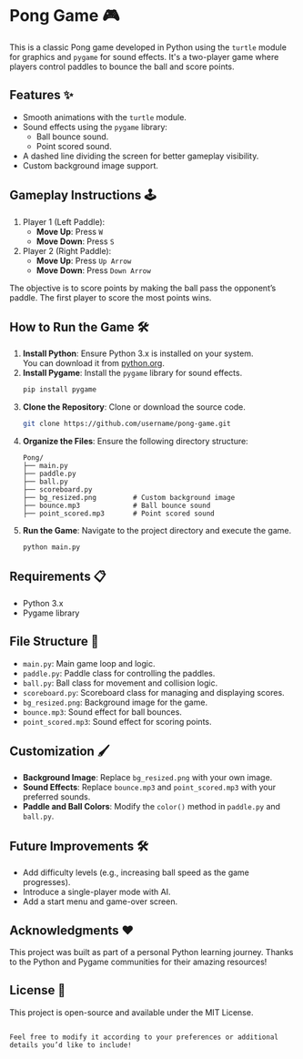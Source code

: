 
# Pong Game 🎮

This is a classic Pong game developed in Python using the `turtle` module for graphics and `pygame` for sound effects. It's a two-player game where players control paddles to bounce the ball and score points.

## Features ✨
- Smooth animations with the `turtle` module.
- Sound effects using the `pygame` library:
  - Ball bounce sound.
  - Point scored sound.
- A dashed line dividing the screen for better gameplay visibility.
- Custom background image support.

## Gameplay Instructions 🕹️
1. Player 1 (Left Paddle):
   - **Move Up**: Press `W`
   - **Move Down**: Press `S`
2. Player 2 (Right Paddle):
   - **Move Up**: Press `Up Arrow`
   - **Move Down**: Press `Down Arrow`

The objective is to score points by making the ball pass the opponent’s paddle. The first player to score the most points wins.

## How to Run the Game 🛠️
1. **Install Python**: Ensure Python 3.x is installed on your system.  
   You can download it from [python.org](https://www.python.org/).
2. **Install Pygame**: Install the `pygame` library for sound effects.
   ```bash
   pip install pygame
   ```
3. **Clone the Repository**: Clone or download the source code.
   ```bash
   git clone https://github.com/username/pong-game.git
   ```
4. **Organize the Files**: Ensure the following directory structure:
   ```
   Pong/
   ├── main.py
   ├── paddle.py
   ├── ball.py
   ├── scoreboard.py
   ├── bg_resized.png         # Custom background image
   ├── bounce.mp3             # Ball bounce sound
   ├── point_scored.mp3       # Point scored sound
   ```
5. **Run the Game**: Navigate to the project directory and execute the game.
   ```bash
   python main.py
   ```

## Requirements 📋
- Python 3.x
- Pygame library

## File Structure 📁
- `main.py`: Main game loop and logic.
- `paddle.py`: Paddle class for controlling the paddles.
- `ball.py`: Ball class for movement and collision logic.
- `scoreboard.py`: Scoreboard class for managing and displaying scores.
- `bg_resized.png`: Background image for the game.
- `bounce.mp3`: Sound effect for ball bounces.
- `point_scored.mp3`: Sound effect for scoring points.

## Customization 🖌️
- **Background Image**: Replace `bg_resized.png` with your own image.
- **Sound Effects**: Replace `bounce.mp3` and `point_scored.mp3` with your preferred sounds.
- **Paddle and Ball Colors**: Modify the `color()` method in `paddle.py` and `ball.py`.

## Future Improvements 🛠️
- Add difficulty levels (e.g., increasing ball speed as the game progresses).
- Introduce a single-player mode with AI.
- Add a start menu and game-over screen.

## Acknowledgments ❤️
This project was built as part of a personal Python learning journey. Thanks to the Python and Pygame communities for their amazing resources!

## License 📜
This project is open-source and available under the MIT License.
```

Feel free to modify it according to your preferences or additional details you’d like to include!
